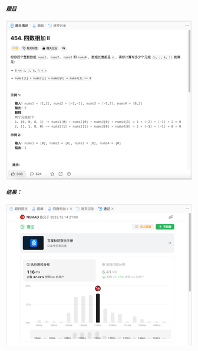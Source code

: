 ##### [题目](https://leetcode.cn/problems/4sum-ii/description/)
![pic](img.png)
##### 结果：
![pic](result.png)